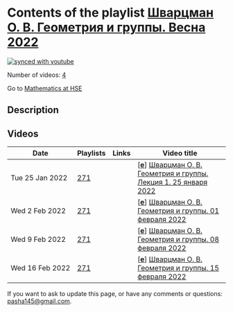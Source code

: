 # Contents of the playlist [Шварцман О. В. Геометрия и группы.  Весна 2022](https://www.youtube.com/playlist?list=PLq3E5oubNNoCaraulOBJqmWHAB-vBIw6E)

[![synced with youtube](https://img.shields.io/github/last-commit/mathphysschool/mathphysschool.github.io/autoupdate1?label=synced%20with%20youtube)](https://github.com/mathphysschool/mathphysschool.github.io/commits/autoupdate1)

Number of videos: [4](#videos)

Go to [Mathematics at HSE](../README.md)

## Description



## Videos

|Date|Playlists|Links|Video title|
|---|---|---|---|
| Tue&nbsp;25&nbsp;Jan&nbsp;2022 | [271](../playlists/271 "Шварцман О. В. Геометрия и группы.  Весна 2022") |  | [[**e**](https://studio.youtube.com/video/ayvdgT-hF7U/edit "Edit")] [Шварцман О. В. Геометрия и группы. Лекция 1. 25 января 2022](https://www.youtube.com/watch?v=ayvdgT-hF7U&list=PLq3E5oubNNoCaraulOBJqmWHAB-vBIw6E) |
| Wed&nbsp;2&nbsp;Feb&nbsp;2022 | [271](../playlists/271 "Шварцман О. В. Геометрия и группы.  Весна 2022") |  | [[**e**](https://studio.youtube.com/video/C6fmk2aEtpY/edit "Edit")] [Шварцман О. В. Геометрия и группы. 01 февраля 2022](https://www.youtube.com/watch?v=C6fmk2aEtpY&list=PLq3E5oubNNoCaraulOBJqmWHAB-vBIw6E) |
| Wed&nbsp;9&nbsp;Feb&nbsp;2022 | [271](../playlists/271 "Шварцман О. В. Геометрия и группы.  Весна 2022") |  | [[**e**](https://studio.youtube.com/video/j1IoEnJSst4/edit "Edit")] [Шварцман О. В. Геометрия и группы. 08 февраля 2022](https://www.youtube.com/watch?v=j1IoEnJSst4&list=PLq3E5oubNNoCaraulOBJqmWHAB-vBIw6E) |
| Wed&nbsp;16&nbsp;Feb&nbsp;2022 | [271](../playlists/271 "Шварцман О. В. Геометрия и группы.  Весна 2022") |  | [[**e**](https://studio.youtube.com/video/0mpYHmEiVCs/edit "Edit")] [Шварцман О. В. Геометрия и группы. 15 февраля 2022](https://www.youtube.com/watch?v=0mpYHmEiVCs&list=PLq3E5oubNNoCaraulOBJqmWHAB-vBIw6E) |


 If you want to ask to update this page, or have any comments or questions: <pasha145@gmail.com>.